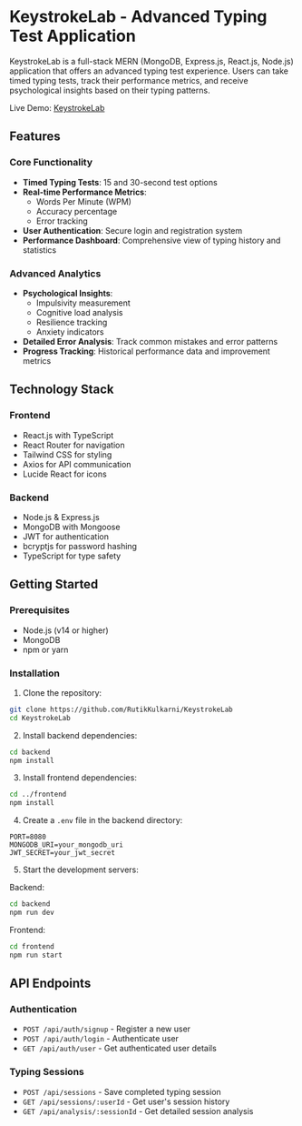 # KeystrokeLab - Advanced Typing Test Application

KeystrokeLab is a full-stack MERN (MongoDB, Express.js, React.js, Node.js) application that offers an advanced typing test experience. Users can take timed typing tests, track their performance metrics, and receive psychological insights based on their typing patterns.

Live Demo: [KeystrokeLab](https://keystroke-lab.vercel.app/)

## Features

### Core Functionality

- **Timed Typing Tests**: 15 and 30-second test options
- **Real-time Performance Metrics**:
  - Words Per Minute (WPM)
  - Accuracy percentage
  - Error tracking
- **User Authentication**: Secure login and registration system
- **Performance Dashboard**: Comprehensive view of typing history and statistics

### Advanced Analytics

- **Psychological Insights**:
  - Impulsivity measurement
  - Cognitive load analysis
  - Resilience tracking
  - Anxiety indicators
- **Detailed Error Analysis**: Track common mistakes and error patterns
- **Progress Tracking**: Historical performance data and improvement metrics

## Technology Stack

### Frontend

- React.js with TypeScript
- React Router for navigation
- Tailwind CSS for styling
- Axios for API communication
- Lucide React for icons

### Backend

- Node.js & Express.js
- MongoDB with Mongoose
- JWT for authentication
- bcryptjs for password hashing
- TypeScript for type safety

## Getting Started

### Prerequisites

- Node.js (v14 or higher)
- MongoDB
- npm or yarn

### Installation

1. Clone the repository:

```bash
git clone https://github.com/RutikKulkarni/KeystrokeLab
cd KeystrokeLab
```

2. Install backend dependencies:

```bash
cd backend
npm install
```

3. Install frontend dependencies:

```bash
cd ../frontend
npm install
```

4. Create a `.env` file in the backend directory:

```env
PORT=8080
MONGODB_URI=your_mongodb_uri
JWT_SECRET=your_jwt_secret
```

5. Start the development servers:

Backend:

```bash
cd backend
npm run dev
```

Frontend:

```bash
cd frontend
npm run start
```

## API Endpoints

### Authentication

- `POST /api/auth/signup` - Register a new user
- `POST /api/auth/login` - Authenticate user
- `GET /api/auth/user` - Get authenticated user details

### Typing Sessions

- `POST /api/sessions` - Save completed typing session
- `GET /api/sessions/:userId` - Get user's session history
- `GET /api/analysis/:sessionId` - Get detailed session analysis
